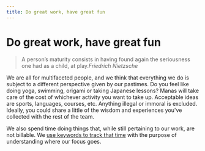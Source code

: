 ```yaml
---
title: Do great work, have great fun
---
```

# Do great work, have great fun

> A person’s maturity consists in having found again the seriousness one had as a child, at play.<cite>Friedrich Nietzsche</cite>

We are all for multifaceted people, and we think that everything we do is subject to a different perspective given by our pastimes. Do you feel like doing yoga, swimming, origami or taking Japanese lessons? Manas will take care of the cost of whichever activity you want to take up. Acceptable ideas are sports, languages, courses, etc. Anything illegal or immoral is excluded. Ideally, you could share a little of the wisdom and experiences you've collected with the rest of the team.

We also spend time doing things that, while still pertaining to our work, are not billable. We [use keywords to track that time](https://docs.google.com/document/d/1gz3YkRP--FS7li3YMpEHd6Bf0k0PtL4_OA40CQzTgwM/edit) with the purpose of understanding where our focus goes.
